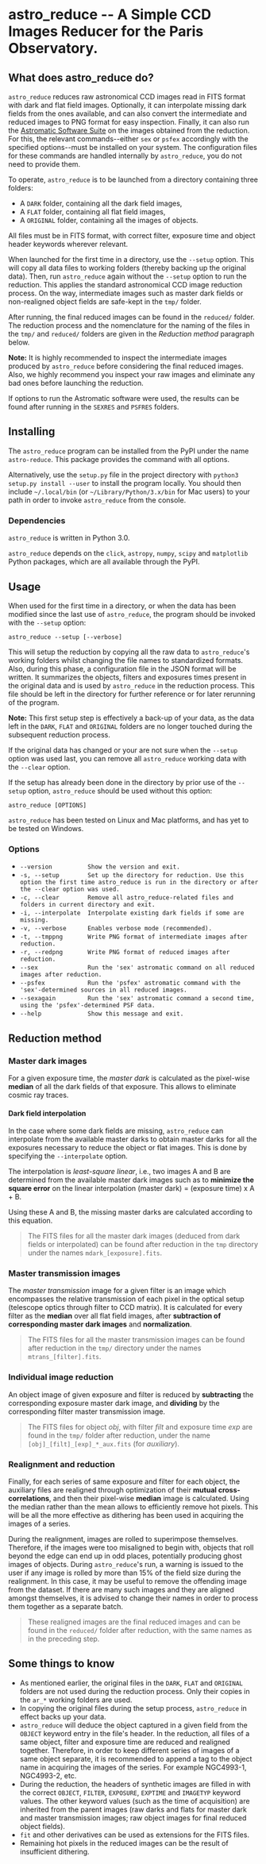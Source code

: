 # astro_reduce -- A Simple CCD Images Reducer for the Paris Observatory.

## What does astro_reduce do?

`astro_reduce` reduces raw astronomical CCD images read in FITS format with dark and flat field images. Optionally, it can interpolate missing dark fields from the ones available, and can also convert the intermediate and reduced images to PNG format for easy inspection. Finally, it can also run the [Astromatic Software Suite](https://www.astromatic.net/) on the images obtained from the reduction. For this, the relevant commands--either `sex` or `psfex` accordingly with the specified options--must be installed on your system. The configuration files for these commands are handled internally by `astro_reduce`, you do not need to provide them.

To operate, `astro_reduce` is to be launched from a directory containing three folders:
- A `DARK` folder, containing all the dark field images,
- A `FLAT` folder, containing all flat field images,
- A `ORIGINAL` folder, containing all the images of objects.

All files must be in FITS format, with correct filter, exposure time and object header keywords wherever relevant.

When launched for the first time in a directory, use the `--setup` option. This will copy all data files to working folders (thereby backing up the original data). Then, run `astro_reduce` again without the `--setup` option to run the reduction. This applies the standard astronomical CCD image reduction process. On the way, intermediate images such as master dark fields or non-realigned object fields are safe-kept in the `tmp/` folder.

After running, the final reduced images can be found in the `reduced/` folder. The reduction process and the nomenclature for the naming of the files in the `tmp/` and `reduced/` folders are given in the _Reduction method_ paragraph below.

__Note:__ It is highly recommended to inspect the intermediate images produced by `astro_reduce` before considering the final reduced images. Also, we highly recommend you inspect your raw images and eliminate any bad ones before launching the reduction.

If options to run the Astromatic software were used, the results can be found after running in the `SEXRES` and `PSFRES` folders.

## Installing
The `astro_reduce` program can be installed from the PyPI under the name `astro-reduce`. This package provides the command with all options.

Alternatively, use the `setup.py` file in the project directory with `python3 setup.py install --user` to install the program locally. You should then include `~/.local/bin` (or `~/Library/Python/3.x/bin` for Mac users) to your path in order to invoke `astro_reduce` from the console.

### Dependencies
`astro_reduce` is written in Python 3.0.

`astro_reduce` depends on the `click`, `astropy`, `numpy`, `scipy` and `matplotlib` Python packages, which are all available through the PyPI.

## Usage
When used for the first time in a directory, or when the data has been modified since the last use of `astro_reduce`, the program should be invoked with the `--setup` option:

`astro_reduce --setup [--verbose]`

This will setup the reduction by copying all the raw data to `astro_reduce`'s working folders whilst changing the file names to standardized formats. Also, during this phase, a configuration file in the JSON format will be written. It summarizes the objects, filters and exposures times present in the original data and is used by `astro_reduce` in the reduction process. This file should be left in the directory for further reference or for later rerunning of the program.

__Note:__ This first setup step is effectively a back-up of your data, as the data left in the `DARK`, `FLAT` and `ORIGINAL` folders are no longer touched during the subsequent reduction process.

If the original data has changed or your are not sure when the `--setup` option was used last, you can remove all `astro_reduce` working data with the `--clear` option.

If the setup has already been done in the directory by prior use of the `--setup` option, `astro_reduce` should be used without this option:

`astro_reduce [OPTIONS]`

`astro_reduce` has been tested on Linux and Mac platforms, and has yet to be tested on Windows.

### Options
- `--version          Show the version and exit.`
- `-s, --setup        Set up the directory for reduction. Use this option the first time astro_reduce is run in the directory or after the --clear option was used.`
- `-c, --clear        Remove all astro_reduce-related files and folders in current directory and exit.`
- `-i, --interpolate  Interpolate existing dark fields if some are missing.`
- `-v, --verbose      Enables verbose mode (recommended).`
- `-t, --tmppng       Write PNG format of intermediate images after reduction.`
- `-r, --redpng       Write PNG format of reduced images after reduction.`
- `--sex              Run the 'sex' astromatic command on all reduced images after reduction.`
- `--psfex            Run the 'psfex' astromatic command with the 'sex'-determined sources in all reduced images.`
- `--sexagain         Run the 'sex' astromatic command a second time, using the 'psfex'-determined PSF data.`
- `--help             Show this message and exit.`


## Reduction method
### Master dark images
For a given exposure time, the _master dark_ is calculated as the pixel-wise __median__ of all the dark fields of that exposure. This allows to eliminate cosmic ray traces.

#### Dark field interpolation
In the case where some dark fields are missing, `astro_reduce` can interpolate from the available master darks to obtain master darks for all the exposures necessary to reduce the object or flat images. This is done by specifying the `--interpolate` option.

The interpolation is _least-square linear_, i.e., two images A and B are determined from the available master dark images such as to __minimize the square error__ on the linear interpolation (master dark) = (exposure time) x A + B.

Using these A and B, the missing master darks are calculated according to this equation.

>The FITS files for all the master dark images (deduced from dark fields or interpolated) can be found after reduction in the `tmp` directory under the names `mdark_[exposure].fits`.

### Master transmission images
The _master transmission_ image for a given filter is an image which encompasses the relative transmission of each pixel in the optical setup (telescope optics through filter to CCD matrix). It is calculated for every filter as the __median__ over all flat field images, after __subtraction of corresponding master dark images__ and __normalization__.

>The FITS files for all the master transmission images can be found after reduction in the `tmp/` directory under the names `mtrans_[filter].fits`.

### Individual image reduction
An object image of given exposure and filter is reduced by __subtracting__ the corresponding exposure master dark image, and __dividing__ by the corresponding filter master transmission image.

>The FITS files for object _obj_, with filter _filt_ and exposure time _exp_ are found in the `tmp/` folder after reduction, under the name `[obj]_[filt]_[exp]_*_aux.fits` (for _auxiliary_).

### Realignment and reduction
Finally, for each series of same exposure and filter for each object, the auxiliary files are realigned through optimization of their __mutual cross-correlations__, and then their pixel-wise __median__ image is calculated. Using the median rather than the mean allows to efficiently remove hot pixels. This will be all the more effective as dithering has been used in acquiring the images of a series.

During the realignment, images are rolled to superimpose themselves. Therefore, if the images were too misaligned to begin with, objects that roll beyond the edge can end up in odd places, potentially producing ghost images of objects. During `astro_reduce`'s run, a warning is issued to the user if any image is rolled by more than 15% of the field size during the realignment. In this case, it may be useful to remove the offending image from the dataset. If there are many such images and they are aligned amongst themselves, it is advised to change their names in order to process them together as a separate batch.

>These realigned images are the final reduced images and can be found in the `reduced/` folder after reduction, with the same names as in the preceding step.

## Some things to know
- As mentioned earlier, the original files in the `DARK`, `FLAT` and `ORIGINAL` folders are not used during the reduction process. Only their copies in the `ar_*` working folders are used.
- In copying the original files during the setup process, `astro_reduce` in effect backs up your data.
- `astro_reduce` will deduce the object captured in a given field from the `OBJECT` keyword entry in the file's header. In the reduction, all files of a same object, filter and exposure time are reduced and realigned together. Therefore, in order to keep different series of images of a same object separate, it is recommended to append a tag to the object name in acquiring the images of the series. For example NGC4993-1, NGC4993-2, etc.
- During the reduction, the headers of synthetic images are filled in with the correct `OBJECT`, `FILTER`, `EXPOSURE`, `EXPTIME` and `IMAGETYP` keyword values. The other keyword values (such as the time of acquisition) are inherited from the parent images (raw darks and flats for master dark and master transmission images; raw object images for final reduced object fields).
- `fit` and other derivatives can be used as extensions for the FITS files.
- Remaining hot pixels in the reduced images can be the result of insufficient dithering.
